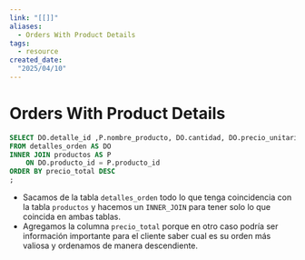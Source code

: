 ```yaml
---
link: "[[]]"
aliases: 
  - Orders With Product Details
tags:
  - resource
created_date:
  "2025/04/10"
---
```

# Orders With Product Details
```SQL
SELECT DO.detalle_id ,P.nombre_producto, DO.cantidad, DO.precio_unitario, (DO.cantidad * DO.precio_unitario) AS precio_total
FROM detalles_orden AS DO
INNER JOIN productos AS P
	ON DO.producto_id = P.producto_id
ORDER BY precio_total DESC
;
```

- Sacamos de la tabla `detalles_orden` todo lo que tenga coincidencia con la tabla `productos` y hacemos un `INNER_JOIN` para tener solo lo que coincida en ambas tablas.
- Agregamos la columna `precio_total` porque en otro caso podría ser información importante para el cliente saber cual es su orden más valiosa y ordenamos de manera descendiente.
